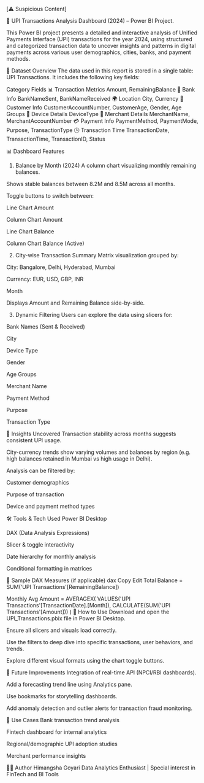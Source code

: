 [⚠️ Suspicious Content] 

💸 UPI Transactions Analysis Dashboard (2024) – Power BI Project.

This Power BI project presents a detailed and interactive analysis of Unified Payments Interface (UPI) transactions for the year 2024, using structured and categorized transaction data to uncover insights and patterns in digital payments across various user demographics, cities, banks, and payment methods.

📂 Dataset Overview
The data used in this report is stored in a single table: UPI Transactions.
It includes the following key fields:

Category	Fields
📊 Transaction Metrics	Amount, RemainingBalance
🏦 Bank Info	BankNameSent, BankNameReceived
🌍 Location	City, Currency
👤 Customer Info	CustomerAccountNumber, CustomerAge, Gender, Age Groups
📱 Device Details	DeviceType
🧾 Merchant Details	MerchantName, MerchantAccountNumber
💳 Payment Info	PaymentMethod, PaymentMode, Purpose, TransactionType
🕒 Transaction Time	TransactionDate, TransactionTime, TransactionID, Status

📊 Dashboard Features
1. Balance by Month (2024)
A column chart visualizing monthly remaining balances.

Shows stable balances between 8.2M and 8.5M across all months.

Toggle buttons to switch between:

Line Chart Amount

Column Chart Amount

Line Chart Balance

Column Chart Balance (Active)

2. City-wise Transaction Summary
Matrix visualization grouped by:

City: Bangalore, Delhi, Hyderabad, Mumbai

Currency: EUR, USD, GBP, INR

Month

Displays Amount and Remaining Balance side-by-side.

3. Dynamic Filtering
Users can explore the data using slicers for:

Bank Names (Sent & Received)

City

Device Type

Gender

Age Groups

Merchant Name

Payment Method

Purpose

Transaction Type

🧠 Insights Uncovered
Transaction stability across months suggests consistent UPI usage.

City-currency trends show varying volumes and balances by region (e.g. high balances retained in Mumbai vs high usage in Delhi).

Analysis can be filtered by:

Customer demographics

Purpose of transaction

Device and payment method types

🛠️ Tools & Tech Used
Power BI Desktop

DAX (Data Analysis Expressions)

Slicer & toggle interactivity

Date hierarchy for monthly analysis

Conditional formatting in matrices

🧪 Sample DAX Measures (if applicable)
dax
Copy
Edit
Total Balance = SUM('UPI Transactions'[RemainingBalance])

Monthly Avg Amount = AVERAGEX(
    VALUES('UPI Transactions'[TransactionDate].[Month]),
    CALCULATE(SUM('UPI Transactions'[Amount]))
)
🚀 How to Use
Download and open the UPI_Transactions.pbix file in Power BI Desktop.

Ensure all slicers and visuals load correctly.

Use the filters to deep dive into specific transactions, user behaviors, and trends.

Explore different visual formats using the chart toggle buttons.

🔮 Future Improvements
Integration of real-time API (NPCI/RBI dashboards).

Add a forecasting trend line using Analytics pane.

Use bookmarks for storytelling dashboards.

Add anomaly detection and outlier alerts for transaction fraud monitoring.

📌 Use Cases
Bank transaction trend analysis

Fintech dashboard for internal analytics

Regional/demographic UPI adoption studies

Merchant performance insights

👨‍💻 Author
Himangsha Goyari
Data Analytics Enthusiast | Special interest in FinTech and BI Tools

